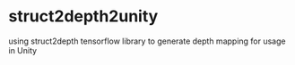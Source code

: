 # struct2depth2unity
using struct2depth tensorflow library to generate depth mapping for usage in Unity
